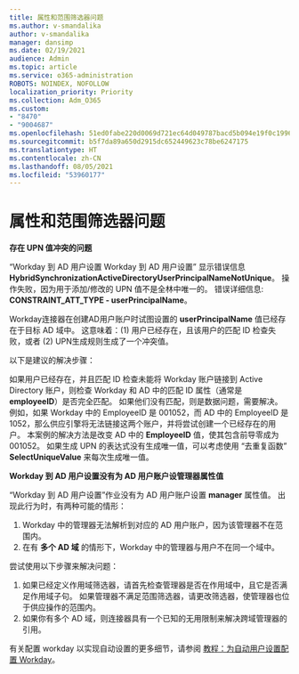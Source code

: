 ```yaml
---
title: 属性和范围筛选器问题
ms.author: v-smandalika
author: v-smandalika
manager: dansimp
ms.date: 02/19/2021
audience: Admin
ms.topic: article
ms.service: o365-administration
ROBOTS: NOINDEX, NOFOLLOW
localization_priority: Priority
ms.collection: Adm_O365
ms.custom:
- "8470"
- "9004687"
ms.openlocfilehash: 51ed0fabe220d0069d721ec64d049787bacd5b094e19f0c1996a28e07bb56f03
ms.sourcegitcommit: b5f7da89a650d2915dc652449623c78be6247175
ms.translationtype: HT
ms.contentlocale: zh-CN
ms.lasthandoff: 08/05/2021
ms.locfileid: "53960177"
---
```

# <a name="problem-with-attribute-and-scoping-filter"></a>属性和范围筛选器问题

**存在 UPN 值冲突的问题**

“Workday 到 AD 用户设置 Workday 到 AD 用户设置” 显示错误信息 **HybridSynchronizationActiveDirectoryUserPrincipalNameNotUnique**。 操作失败，因为用于添加/修改的 UPN 值不是全林中唯一的。 错误详细信息: **CONSTRAINT_ATT_TYPE - userPrincipalName**。

Workday连接器在创建AD用户账户时试图设置的 **userPrincipalName** 值已经存在于目标 AD 域中。 这意味着：(1) 用户已经存在，且该用户的匹配 ID 检查失败，或者 (2) UPN生成规则生成了一个冲突值。

以下是建议的解决步骤：

如果用户已经存在，并且匹配 ID 检查未能将 Workday 账户链接到 Active Directory 账户，则检查 Workday 和 AD 中的匹配 ID 属性（通常是 **employeeID**）是否完全匹配。 如果他们没有匹配，则是数据问题，需要解决。 例如，如果 Workday 中的 EmployeeID 是 001052，而 AD 中的 EmployeeID 是 1052，那么供应引擎将无法链接这两个账户，并将尝试创建一个已经存在的用户。 本案例的解决方法是改变 AD 中的 **EmployeeID** 值，使其包含前导零成为 001052。
如果生成 UPN 的表达式没有生成唯一值，可以考虑使用 “去重复函数” **SelectUniqueValue** 来每次生成唯一值。

**Workday 到 AD 用户设置没有为 AD 用户账户设管理器属性值**

“Workday 到 AD 用户设置”作业没有为 AD 用户账户设置 **manager** 属性值。 出现此行为时，有两种可能的情形：

1. Workday 中的管理器无法解析到对应的 AD 用户账户，因为该管理器不在范围内。
2. 在有 **多个 AD 域** 的情形下，Workday 中的管理器与用户不在同一个域中。

尝试使用以下步骤来解决问题：

1. 如果已经定义作用域筛选器，请首先检查管理器是否在作用域中，且它是否满足作用域子句。 如果管理器不满足范围筛选器，请更改筛选器，使管理器也位于供应操作的范围内。
2. 如果你有多个 AD 域，则连接器具有一个已知的无用限制来解决跨域管理器的引用。

有关配置 workday 以实现自动设置的更多细节，请参阅 [教程：为自动用户设置配置 Workday](https://docs.microsoft.com/azure/active-directory/saas-apps/workday-inbound-tutorial)。













